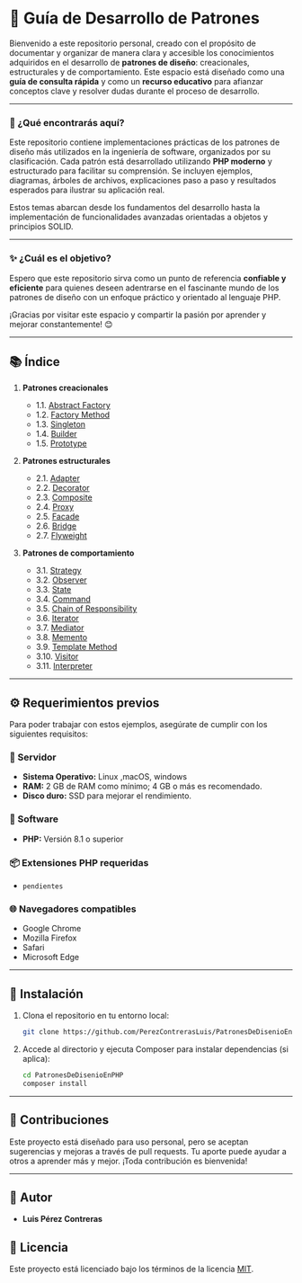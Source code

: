 # 🧠 Guía de Desarrollo de Patrones

Bienvenido a este repositorio personal, creado con el propósito de documentar y organizar de manera clara y accesible los conocimientos adquiridos en el desarrollo de **patrones de diseño**: creacionales, estructurales y de comportamiento. Este espacio está diseñado como una **guía de consulta rápida** y como un **recurso educativo** para afianzar conceptos clave y resolver dudas durante el proceso de desarrollo.

---

### 📖 ¿Qué encontrarás aquí?

Este repositorio contiene implementaciones prácticas de los patrones de diseño más utilizados en la ingeniería de software, organizados por su clasificación. Cada patrón está desarrollado utilizando **PHP moderno** y estructurado para facilitar su comprensión. Se incluyen ejemplos, diagramas, árboles de archivos, explicaciones paso a paso y resultados esperados para ilustrar su aplicación real.

Estos temas abarcan desde los fundamentos del desarrollo hasta la implementación de funcionalidades avanzadas orientadas a objetos y principios SOLID.

---

### ✨ ¿Cuál es el objetivo?

Espero que este repositorio sirva como un punto de referencia **confiable y eficiente** para quienes deseen adentrarse en el fascinante mundo de los patrones de diseño con un enfoque práctico y orientado al lenguaje PHP.

¡Gracias por visitar este espacio y compartir la pasión por aprender y mejorar constantemente! 😊

---

## 📚 Índice

1. **Patrones creacionales** 
    - 1.1. [Abstract Factory](https://github.com/PerezContrerasLuis/PatronesDeDisenioEnPHP/tree/master/Creacionales/AbstractFactory)
    - 1.2. [Factory Method](#)
    - 1.3. [Singleton](https://github.com/PerezContrerasLuis/PatronesDeDisenioEnPHP/tree/master/Creacionales/Singleton)
    - 1.4. [Builder](#)
    - 1.5. [Prototype](#)

2. **Patrones estructurales** 
    - 2.1. [Adapter](#)
    - 2.2. [Decorator](#)
    - 2.3. [Composite](#)
    - 2.4. [Proxy](#)
    - 2.5. [Facade](#)
    - 2.6. [Bridge](#)
    - 2.7. [Flyweight](#)

3. **Patrones de comportamiento**
    - 3.1. [Strategy](#)
    - 3.2. [Observer](#)
    - 3.3. [State](#)
    - 3.4. [Command](#)
    - 3.5. [Chain of Responsibility](#)
    - 3.6. [Iterator](#)
    - 3.7. [Mediator](#)
    - 3.8. [Memento](#)
    - 3.9. [Template Method](#)
    - 3.10. [Visitor](#)
    - 3.11. [Interpreter](#)

---

## ⚙️ Requerimientos previos

Para poder trabajar con estos ejemplos, asegúrate de cumplir con los siguientes requisitos:

### 🔧 Servidor
- **Sistema Operativo:** Linux ,macOS, windows
- **RAM:** 2 GB de RAM como mínimo; 4 GB o más es recomendado.
- **Disco duro:** SSD para mejorar el rendimiento.

### 🧰 Software
- **PHP:** Versión 8.1 o superior

### 📦 Extensiones PHP requeridas

- `pendientes`   

### 🌐 Navegadores compatibles

- Google Chrome  
- Mozilla Firefox  
- Safari  
- Microsoft Edge  

---

## 🚀 Instalación

1. Clona el repositorio en tu entorno local:

    ```bash
    git clone https://github.com/PerezContrerasLuis/PatronesDeDisenioEnPHP
    ```

2. Accede al directorio y ejecuta Composer para instalar dependencias (si aplica):

    ```bash
    cd PatronesDeDisenioEnPHP
    composer install
    ```

---

## 🤝 Contribuciones

Este proyecto está diseñado para uso personal, pero se aceptan sugerencias y mejoras a través de pull requests. Tu aporte puede ayudar a otros a aprender más y mejor. ¡Toda contribución es bienvenida!

---

## 👤 Autor

- **Luis Pérez Contreras**

## 📄 Licencia

Este proyecto está licenciado bajo los términos de la licencia [MIT](LICENSE).
